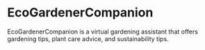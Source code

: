 # EcoGardenerCompanion
EcoGardenerCompanion is a virtual gardening assistant that offers gardening tips, plant care advice, and sustainability tips.
